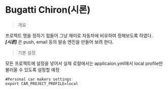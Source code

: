 # Bugatti Chiron(시론)

> 개요

프로젝트 명을 정하기 힘들어 그냥 재미로 자동차에 비유하여 정해보도록 하였다.
<br/>
***[시론]*** 은 push, email 등의 발송 엔진을 만들어 보려 한다.

> 기본 설정

모든 프로젝트에 설정을 넣어서 실제 로컬에서는 applicaion.yml에서 local profile만 불러올 수 있도록 설정할 예정
```shell script
#Personal car makers settings
export CAR_PROJECT_PROFILE=local
```




